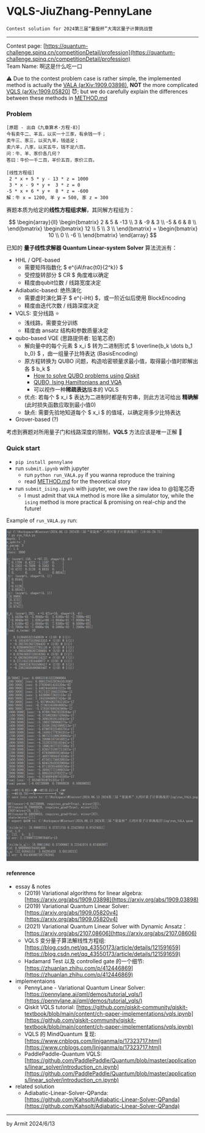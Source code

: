 # VQLS-JiuZhang-PennyLane

    Contest solution for 2024第三届“量旋杯”大湾区量子计算挑战营

----

Contest page: [https://quantum-challenge.spinq.cn/competitionDetail/profession](https://quantum-challenge.spinq.cn/competitionDetail/profession)  
Team Name: 啊这是什么吃一口  

⚠ Due to the contest problem case is rather simple, the implemented method is actually the [VALA (arXiv:1909.03898)](https://arxiv.org/abs/1909.03898), **NOT** the more complicated [VQLS (arXiv:1909.05820)](https://arxiv.org/abs/1909.05820v4) 😈; but we do carefully explain the differences between these methods in [METHOD.md](./METHOD.md)


### Problem

```
[原题 - 出自《九章算术·方程·8》]
今有卖牛二、羊五，以买一十三豕，有余钱一千；
卖牛三、豕三，以买九羊，钱适足；
卖六羊，八豕，以买五牛，钱不足六百。
问：牛、羊、豕价各几何？
答曰：牛价一千二百，羊价五百，豕价三百。

[线性方程组]
 2 * x + 5 * y - 13 * z = 1000
 3 * x - 9 * y +  3 * z = 0
-5 * x + 6 * y +  8 * z = -600
解：牛 x = 1200, 羊 y = 500, 豕 z = 300
```

赛题本质为给定的**线性方程组求解**，其同解方程组为：

$$
\begin{array}{ll}
\begin{bmatrix}
   2 &  5 & -13 \\
   3 & -9 &   3 \\
  -5 &  6 &   8 \\
\end{bmatrix} \begin{bmatrix}
  12 \\
  5 \\
  3 \\
\end{bmatrix} = \begin{bmatrix}
  10 \\
  0 \\
  -6 \\
\end{bmatrix}
\end{array}
$$

已知的 **量子线性求解器 Quantum Linear-system Solver** 算法流派有：

- HHL / QPE-based
  - 需要矩阵指数化 $ e^{iA\frac{t0}{2^k}} $
  - 受控旋转部分 $ CR $ 角度难以确定
  - 精度由qubit位数 / 线路宽度决定
- Adiabatic-based: 绝热演化
  - 需要虚时演化算子 $ e^{-iHt} $，或一阶近似后使用 BlockEncoding
  - 精度由迭代次数 / 线路深度决定
- VQLS: 变分线路 ⭐
  - 浅线路，需要变分训练
  - 精度由 ansatz 结构和参数质量决定
- qubo-based VQE (思路提供者: 铅笔芯奇)
  - 解向量中的每个元素 $ x_i $ 转为二进制形式 $ \overline{b_k \dots b_1 b_0} $ ，由一组量子比特表达 (BasisEncoding)
  - 原方程转换为 QUBO 问题，构造哈密顿量求最小值，取得最小值时即解出各 $ b_k $
    - [How to solve QUBO problems using Qiskit](https://medium.com/@shoaib6174/how-to-solve-qubo-problems-using-qiskit-f4eab6cc3061)
    - [QUBO, Ising Hamiltonians and VQA](https://quantumcomputing.stackexchange.com/questions/14098/qubo-ising-hamiltonians-and-vqa)
    - 可以视作一种**稀疏表达**版本的 VQLS
  - 优点: 若每个 $ x_i $ 表达为二进制时都是有穷串，则此方法可给出 **精确解** (此时损失函数应取到最小值0)
  - 缺点: 需要先验地知道每个 $ x_i $ 的值域，以确定用多少比特表达
- Grover-based (?)

考虑到赛题对所用量子门和线路深度的限制，**VQLS** 方法应该是唯一正解 🤔


### Quick start

- `pip install pennylane`
- run `submit.ipynb` with jupyter
  - run `python run_VALA.py` if you wanna reproduce the training
  - read [METHOD.md](./METHOD.md) for the theoretical story
- run `submit_ising.ipynb` with jupyter, we owe the raw idea to @铅笔芯奇
  - I must admit that `VALA` method is more like a simulator toy, while the `ising` method is more practical & promising on real-chip and the future!

Example of `run_VALA.py` run:

![run_VALA.png](./img/run_VALA.png)


#### refenrence

- essay & notes
  - (2019) Variational algorithms for linear algebra: [https://arxiv.org/abs/1909.03898](https://arxiv.org/abs/1909.03898)
  - (2019) Variational Quantum Linear Solver: [https://arxiv.org/abs/1909.05820v4](https://arxiv.org/abs/1909.05820v4)
  - (2021) Variational Quantum Linear Solver with Dynamic Ansatz： [https://arxiv.org/abs/2107.08606](https://arxiv.org/abs/2107.08606)
  - VQLS 变分量子算法解线性方程组: [https://blog.csdn.net/qq_43550173/article/details/121591659](https://blog.csdn.net/qq_43550173/article/details/121591659)
  - Hadamard Test 以及 controlled gate 的一个细节: [https://zhuanlan.zhihu.com/p/412446869](https://zhuanlan.zhihu.com/p/412446869)
- implementaions
  - PennyLane - Variational Quantum Linear Solver: [https://pennylane.ai/qml/demos/tutorial_vqls/](https://pennylane.ai/qml/demos/tutorial_vqls/)
  - Qiskit VQLS tutorial: [https://github.com/qiskit-community/qiskit-textbook/blob/main/content/ch-paper-implementations/vqls.ipynb](https://github.com/qiskit-community/qiskit-textbook/blob/main/content/ch-paper-implementations/vqls.ipynb)
  - VQLS 的 MindQuantum 复现: [https://www.cnblogs.com/liniganma/p/17323717.html](https://www.cnblogs.com/liniganma/p/17323717.html)
  - PaddlePaddle-Quantum VQLS: [https://github.com/PaddlePaddle/Quantum/blob/master/applications/linear_solver/introduction_cn.ipynb](https://github.com/PaddlePaddle/Quantum/blob/master/applications/linear_solver/introduction_cn.ipynb)
- related solution
  - Adiabatic-Linear-Solver-QPanda: [https://github.com/Kahsolt/Adiabatic-Linear-Solver-QPanda](https://github.com/Kahsolt/Adiabatic-Linear-Solver-QPanda)

----
by Armit
2024/6/13
